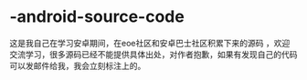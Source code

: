 -android-source-code
====================

这是我自己在学习安卓期间，在eoe社区和安卓巴士社区积累下来的源码 ，欢迎交流学习，很多源码已经不能提供具体出处，对作者抱歉，如果有发现自己的代码可以发邮件给我，我会立刻标注上的。
